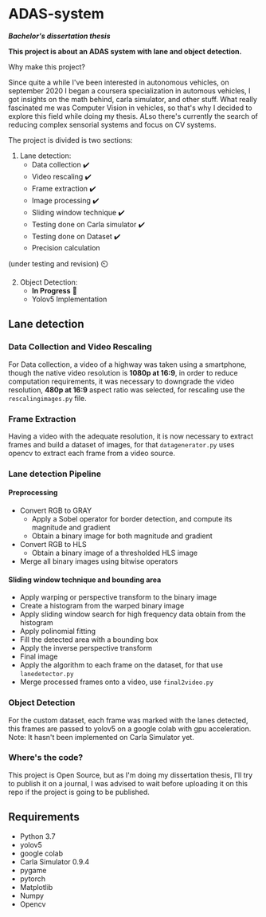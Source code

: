 # ADAS-system
***Bachelor's dissertation thesis***

**This project is about an ADAS system with lane and object detection.**

Why make this project?

Since quite a while I've been interested in autonomous vehicles, on september 2020 I began a coursera specialization in automous vehicles, I got insights on the math behind, carla simulator, and other stuff. What really fascinated me was Computer Vision in vehicles, so that's why I decided to explore this field while doing my thesis. ALso there's currently the search of reducing complex sensorial systems and focus on CV systems.

The project is divided is two sections:
 
  1. Lane detection:
      - Data collection ✔️
      - Video rescaling ✔️
      - Frame extraction ✔️
      - Image processing ✔️
      - Sliding window technique ✔️
      - Testing done on Carla simulator ✔️
      - Testing done on Dataset ✔️
      - Precision calculation 

(under testing and revision) ⏲️
      
  2. Object Detection:
      - **In Progress** 🚧
      - Yolov5 Implementation


## Lane detection
### Data Collection and Video Rescaling
For Data  collection, a video of a highway was taken using a smartphone, though the native video resolution is **1080p at 16:9**, in order to reduce computation requirements, it was necessary to downgrade the video resolution, **480p at 16:9** aspect ratio was selected, for rescaling use the `rescalingimages.py` file.

### Frame Extraction
Having a video with the adequate resolution, it is now necessary to extract frames and build a dataset of images, for that `datagenerator.py` uses opencv to extract each frame from a video source.

### Lane detection Pipeline
#### Preprocessing
  - Convert RGB to GRAY
    - Apply a Sobel operator for border detection, and compute its magnitude and gradient
    - Obtain a binary image for both magnitude and gradient
  - Convert RGB to HLS
    - Obtain a binary image of a thresholded HLS image
  - Merge all binary images using bitwise operators

#### Sliding window technique and bounding area 
  - Apply warping or perspective transform to the binary image
  - Create a histogram from the warped binary image
  - Apply sliding window search for high frequency data obtain from the histogram
  - Apply polinomial fitting
  - Fill the detected area with a bounding box
  - Apply the inverse perspective transform
  - Final image
  - Apply the algorithm to each frame on the dataset, for that use `lanedetector.py`
- Merge processed frames onto a video, use `final2video.py`

### Object Detection
For the custom dataset, each frame was marked with the lanes detected, this frames are passed to yolov5 on a google colab with gpu acceleration.
Note: It hasn't been implemented on Carla Simulator yet.

### Where's the code?
This project is Open Source, but as I'm doing my dissertation thesis, I'll try to publish it on a journal, I was advised to wait before uploading it on this repo if the project is going to be published.

## Requirements
- Python 3.7
- yolov5
- google colab
- Carla Simulator 0.9.4
- pygame
- pytorch 
- Matplotlib
- Numpy
- Opencv 

